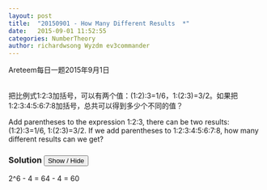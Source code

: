 ```yaml
---
layout: post
title:  "20150901 - How Many Different Results  *"
date:   2015-09-01 11:52:55
categories: NumberTheory
author: richardwsong Wyzdm ev3commander
---
```


Areteem每日一题2015年9月1日
<br><br>
<problem>
<p>	
把比例式1:2:3加括号，可以有两个值：(1:2):3=1/6，1:(2:3)=3/2。如果把1:2:3:4:5:6:7:8加括号，总共可以得到多少个不同的值？
</p>
<p>
Add parentheses to the expression 1:2:3, there can be two results: (1:2):3=1/6, 1:(2:3)=3/2. If we add parentheses to 1:2:3:4:5:6:7:8, how many different results can we get?
</p>
</problem>



### Solution <button>Show / Hide</button>


<solution>

2^6 - 4 = 64 - 4 = 60

</solution>
